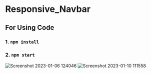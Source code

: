 # Responsive_Navbar

## For Using Code
### 1. `npm install`
### 2. `npm start`

![Screenshot 2023-01-06 124046](https://user-images.githubusercontent.com/103638279/211471108-b0d30ca7-e25f-414d-bd36-fc273c7be4eb.png)
![Screenshot 2023-01-10 111558](https://user-images.githubusercontent.com/103638279/211471271-fbe187dd-24b7-4ca1-9f7e-57ae628d77d9.png)
